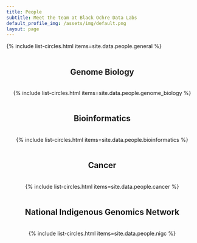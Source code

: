 ```yaml
---
title: People
subtitle: Meet the team at Black Ochre Data Labs
default_profile_img: /assets/img/default.png
layout: page
---
```

<html>
<body>
<div class="grid">
 <div class="grid-item">
 {% include list-circles.html items=site.data.people.general %}
 </div>
</div>
 <br><h2><center>Genome Biology</center></h2><br>
 <div class="grid">
  <div class="grid-item" align="center">
{% include list-circles.html items=site.data.people.genome_biology %} 
  </div>
  </div>
 <br><h2><center>Bioinformatics</center></h2><br>
 <div class="grid">
  <div class="grid-item" align="center">
{% include list-circles.html items=site.data.people.bioinformatics %}
  </div>
  </div>
 <br><h2><center>Cancer</center></h2><br>
 <div class="grid">
  <div class="grid-item" align="center">
  {% include list-circles.html items=site.data.people.cancer %}
  </div>
  </div>
 <br><h2><center>National Indigenous Genomics Network</center></h2><br>
 <div class="grid">
  <div class="grid-item" align="center">
 {% include list-circles.html items=site.data.people.nigc %}
  </div>
  </div>
</body>
</html>
